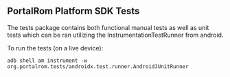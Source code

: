 ## PortalRom Platform SDK Tests
The tests package contains both functional manual tests as well as unit
tests which can be ran utilizing the InstrumentationTestRunner from android.

To run the tests (on a live device):
  
  ```adb shell am instrument -w org.portalrom.tests/androidx.test.runner.AndroidJUnitRunner```
